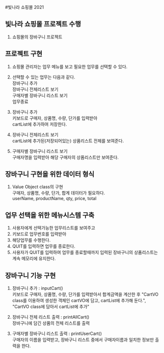 #빛나라 쇼핑몰 2021

## 빛나라 쇼핑몰 프로젝트 수행
1. 쇼핑몰의 장바구니 프로젝트

## 프로젝트 구현
1. 쇼핑몰 관리자는 업무 메뉴를 보고 필요한 업무를 선택할 수 있다.

2. 선택할 수 있는 업무는 다음과 같다.  
장바구니 추가  
장바구니 전체리스트 보기  
구매자별 장바구니 리스트 보기  
업무종료

3. 장바구니 추가  
키보드로 구매자, 상품명, 수량, 단가를 입력받아  
cartList에 추가하여 저장한다.

4. 장바구니 전체리스트 보기  
cartList에 추가된(저장되어있는) 상품리스트 전체를 보여준다.

5. 구매자별 장바구니 리스트 보기  
구매자명을 입력받아 해당 구매자의 상품리스트만 보여준다.

## 장바구니 구현을 위한 데이터 형식
1. Value Object class의 구현  
구매자, 상품명, 수량, 단가, 합계 데이터가 필요하다.  
userName, productName, qty, price, total

## 업무 선택을 위한 메뉴시스템 구축
1. 사용자에게 선택가능한 업무리스트를 보여주고
2. 키보드로 업무번호를 입력받아
3. 해당업무를 수행한다.
4. QUIT를 입력하면 업무를 종료한다.
5. 사용자가 QUIT를 입력하여 업무를 종료할때까지 입력된 장바구니의 상품리스트는 계속 메모리에 유지한다.

## 장바구니 기능 구현
1. 장바구니 추가 : inputCart()  
키보드로 구매자, 상품명, 수량, 단가를 입력받아서 합계금액을 계산한 후 "CartVO class를 이용하여 생성한 객체인 cartVO에 담고, cartList에 추가해 둔다.", "CartVO class에 담아서 cartList에 추가"

2. 장바구니 전체 리스트 출력 : printAllCart()  
장바구니에 담긴 상품의 전체 리스트를 출력

3. 구매자별 장바구니 리스트 출력 : printUserCart()  
구매자의 이름을 입력받고, 장바구니 리스트 중에서 구매자이름과 일치한 정보만 출력을 한다.
